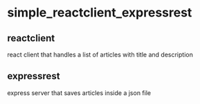 # simple_reactclient_expressrest

## reactclient

react client that handles a list of articles with title and description

## expressrest

express server that saves articles inside a json file
